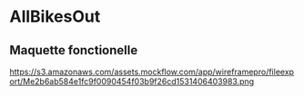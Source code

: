 # AllBikesOut

## Maquette fonctionelle
https://s3.amazonaws.com/assets.mockflow.com/app/wireframepro/fileexport/Me2b6ab584e1fc9f0090454f03b9f26cd1531406403983.png
